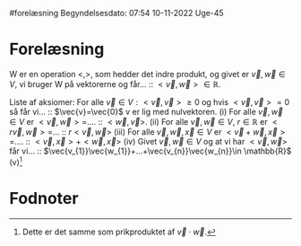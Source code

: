 #forelæsning 
Begyndelsesdato: 07:54   10-11-2022   Uge-45
# Forelæsning
W er en operation $<,>$, som hedder det indre produkt, og givet er $\vec{v},\vec{w}\in V$, vi bruger W på vektorerne og får... :: $<\vec{v},\vec{w}>\in \mathbb{R}$.

Liste af aksiomer:
For alle $\vec{v}\in V:<\vec{v},\vec{v}>\geq 0$ og hvis $<\vec{v},\vec{v}>=0$ så får vi... :: $\vec{v}=\vec{0}$ v er lig med nulvektoren. (i)
For alle $\vec{v},\vec{w}\in V$ er $<\vec{v},\vec{w}>=$.... :: $<\vec{w},\vec{v}>$.  (ii)
For alle $\vec{v},\vec{w}\in V$, $r \in \mathbb{R}$ er $<r \vec{v},\vec{w}>=$... :: $r<\vec{v},\vec{w}>$ (iii)
For alle $\vec{v},\vec{w},\vec{x}\in V$ er $<\vec{v}+\vec{w},\vec{x}>=$.... :: $<\vec{v},\vec{x}>+<\vec{w},\vec{x}>$ (iv)
Givet $\vec{v},\vec{w}\in V$ og at vi har $<\vec{v},\vec{w}>$ får vi... :: $\vec{v_{1}}\vec{w_{1}}+...+\vec{v_{n}}\vec{w_{n}}\in \mathbb{R}$ (v)[^1]



# Fodnoter

[^1]: Dette er det samme som prikproduktet af $\vec{v}\cdot \vec{w}$.